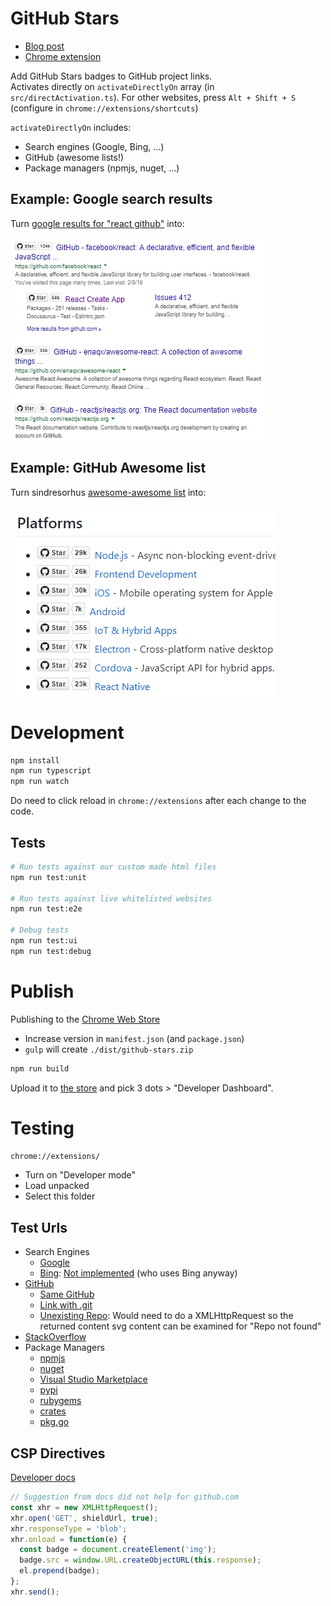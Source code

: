 GitHub Stars
============

- [Blog post](https://itenium.be/blog/javascript/starify-github-links/)
- [Chrome extension](https://chrome.google.com/webstore/detail/starify-github-repo-links/kpficnopciffopkhjpckhkgmnlakcmig)

Add GitHub Stars badges to GitHub project links.  
Activates directly on `activateDirectlyOn` array (in `src/directActivation.ts`). For other websites, press `Alt + Shift + S` (configure in `chrome://extensions/shortcuts`)

`activateDirectlyOn` includes:
- Search engines (Google, Bing, ...)
- GitHub (awesome lists!)
- Package managers (npmjs, nuget, ...)


## Example: Google search results

Turn [google results for "react github"](https://www.google.com/search?q=react+github) into:

![When googling "react github"](media/github-stars-google.png 'When googling "react github"')


## Example: GitHub Awesome list

Turn sindresorhus [awesome-awesome list](https://github.com/sindresorhus/awesome) into:

![sindresorhus/awesome](media/github-stars-awesome.png 'sindresorhus/awesome')


# Development

```bash
npm install
npm run typescript
npm run watch
```

Do need to click reload in `chrome://extensions` after each change to the code.

## Tests

```bash
# Run tests against our custom made html files
npm run test:unit

# Run tests against live whitelisted websites
npm run test:e2e

# Debug tests
npm run test:ui
npm run test:debug
```


# Publish

Publishing to the [Chrome Web Store](https://chrome.google.com/webstore/detail/kpficnopciffopkhjpckhkgmnlakcmig)

- Increase version in `manifest.json` (and `package.json`)
- `gulp` will create `./dist/github-stars.zip`

```bash
npm run build
```

Upload it to [the store](https://chromewebstore.google.com/) and pick 3 dots > "Developer Dashboard".



# Testing

```bash
chrome://extensions/
```

- Turn on "Developer mode"
- Load unpacked
- Select this folder


## Test Urls

- Search Engines
  - [Google](https://www.google.com/search?q=react+github)
  - [Bing](https://www.bing.com/search?q=github+react): [Not implemented](https://github.com/itenium-be/github-stars-links/issues/17) (who uses Bing anyway)
- [GitHub](https://github.com/itenium-be/Mi-Ke)
  - [Same GitHub](https://github.com/itenium-be/Mi-Ke)
  - [Link with .git](https://github.com/itenium-be/Git-NumberedAdd.git)
  - [Unexisting Repo](https://github.com/itenium-be/RepoNotFound): Would need to do a XMLHttpRequest so the returned content svg content can be examined for "Repo not found"
- [StackOverflow](https://stackoverflow.com/questions/50605219/difference-between-npx-and-npm)
- Package Managers
  - [npmjs](https://www.npmjs.com/package/react)
  - [nuget](https://www.nuget.org/packages/Newtonsoft.Json)
  - [Visual Studio Marketplace](https://marketplace.visualstudio.com/items?itemName=aaron-bond.better-comments)
  - [pypi](https://pypi.org/project/requests/)
  - [rubygems](https://rubygems.org/gems/rails)
  - [crates](https://crates.io/crates/serde/1.0.228)
  - [pkg.go](https://pkg.go.dev/github.com/gin-gonic/gin)


## CSP Directives

[Developer docs](https://developer.chrome.com/docs/apps/app_external#external)

```js
// Suggestion from docs did not help for github.com
const xhr = new XMLHttpRequest();
xhr.open('GET', shieldUrl, true);
xhr.responseType = 'blob';
xhr.onload = function(e) {
  const badge = document.createElement('img');
  badge.src = window.URL.createObjectURL(this.response);
  el.prepend(badge);
};
xhr.send();
```
